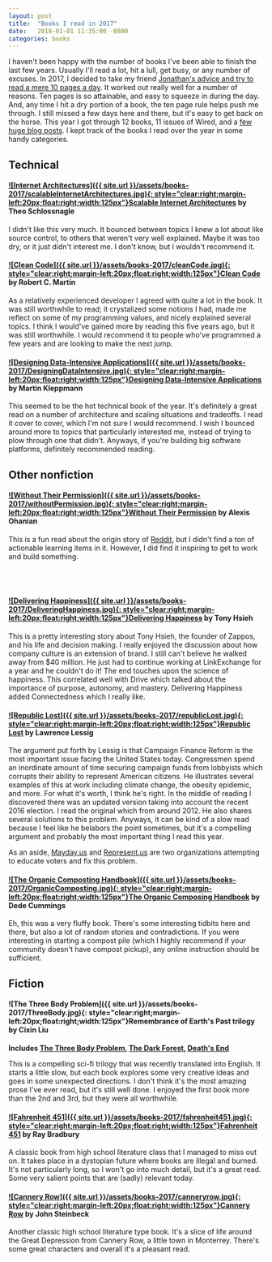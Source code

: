 ```yaml
---
layout: post
title:  "Books I read in 2017"
date:   2018-01-01 11:35:00 -0800
categories: books
---
```


I haven't been happy with the number of books I've been able to finish the last few years. Usually I'll read a lot, hit a lull, get busy, or any number of excuses. In 2017, I decided to take my friend [Jonathan's advice and try to read a mere 10 pages a day](http://blog.jpalardy.com/posts/10-pages-a-day/). It worked out really well for a number of reasons. Ten pages is so attainable, and easy to squeeze in during the day. And, any time I hit a dry portion of a book, the ten page rule helps push me through. I still missed a few days here and there, but it's easy to get back on the horse. This year I got through 12 books, 11 issues of Wired, and a [few huge blog posts](https://waitbutwhy.com/2017/04/neuralink.html). I kept track of the books I read over the year in some handy categories.

## Technical


#### [![Internet Architectures]({{ site.url }}/assets/books-2017/scalableInternetArchitectures.jpg){: style="clear:right;margin-left:20px;float:right;width:125px"}](http://a.co/2qb8uBD)[Scalable Internet Architectures](http://a.co/2qb8uBD) by Theo Schlossnagle
I didn't like this very much. It bounced between topics I knew a lot about like source control, to others that weren't very well explained. Maybe it was too dry, or it just didn't interest me. I don't know, but I wouldn't recommend it.

#### [![Clean Code]({{ site.url }}/assets/books-2017/cleanCode.jpg){: style="clear:right;margin-left:20px;float:right;width:125px"}](http://a.co/3m8qcVt)[Clean Code](http://a.co/3m8qcVt) by Robert C. Martin
As a relatively experienced developer I agreed with quite a lot in the book. It was still worthwhile to read; it crystalized some notions I had, made me reflect on some of my programming values, and nicely explained several topics. I think I would've gained more by reading this five years ago, but it was still worthwhile. I would recommend it to people who've programmed a few years and are looking to make the next jump.


#### [![Designing Data-Intensive Applications]({{ site.url }}/assets/books-2017/DesigningDataIntensive.jpg){: style="clear:right;margin-left:20px;float:right;width:125px"}](http://a.co/5l4JTMU)[Designing Data-Intensive Applications](http://a.co/5l4JTMU) by Martin Kleppmann
This seemed to be the hot technical book of the year. It's definitely a great read on a number of architecture and scaling situations and tradeoffs. I read it cover to cover, which I'm not sure I would recommend. I wish I bounced around more to topics that particularly interested me, instead of trying to plow through one that didn't. Anyways, if you're building big software platforms, definitely recommended reading.


## Other nonfiction

#### [![Without Their Permission]({{ site.url }}/assets/books-2017/withoutPermission.jpg){: style="clear:right;margin-left:20px;float:right;width:125px"}](http://a.co/0yTgsli)[Without Their Permission](http://a.co/0yTgsli) by Alexis Ohanian
This is a fun read about the origin story of [Reddit](https://reddit.com), but I didn't find a ton of actionable learning items in it. However, I did find it inspiring to get to work and build something.
<br /><br /><br /><br />

#### [![Delivering Happiness]({{ site.url }}/assets/books-2017/DeliveringHappiness.jpg){: style="clear:right;margin-left:20px;float:right;width:125px"}](http://a.co/0hZLc4h)[Delivering Happiness](http://a.co/0hZLc4h) by Tony Hsieh
This is a pretty interesting story about Tony Hsieh, the founder of Zappos, and his life and decision making. I really enjoyed the discussion about how company culture is an extension of brand. I still can't believe he walked away from $40 million. He just had to continue working at LinkExchange for a year and he couldn't do it! The end touches upon the science of happiness. This correlated well with Drive which talked about the importance of purpose, autonomy, and mastery. Delivering Happiness added Connectedness which I really like.


#### [![Republic Lost]({{ site.url }}/assets/books-2017/republicLost.jpg){: style="clear:right;margin-left:20px;float:right;width:125px"}](http://a.co/ikygplJ)[Republic Lost](http://a.co/ikygplJ ) by Lawrence Lessig
The argument put forth by Lessig is that Campaign Finance Reform is the most important issue facing the United States today. Congressmen spend an inordinate amount of time securing campaign funds from lobbyists which corrupts their ability to represent American citizens. He illustrates several examples of this at work including climate change, the obesity epidemic, and more. For what it's worth, I think he's right. In the middle of reading I discovered there was an updated version taking into account the recent 2016 election. I read the original which from around 2012. He also shares several solutions to this problem. Anyways, it can be kind of a slow read because I feel like he belabors the point sometimes, but it's a compelling argument and probably the most important thing I read this year. 

As an aside, [Mayday.us](https://mayday.us/) and [Represent.us](https://represent.us/) are two organizations attempting to educate voters and fix this problem.


#### [![The Organic Composting Handbook]({{ site.url }}/assets/books-2017/OrganicComposting.jpg){: style="clear:right;margin-left:20px;float:right;width:125px"}](http://a.co/eTBmPwb)[The Organic Composing Handbook](http://a.co/eTBmPwb ) by Dede Cummings
Eh, this was a very fluffy book. There's some interesting tidbits here and there, but also a lot of random stories and contradictions. If you were interesting in starting a compost pile (which I highly recommend if your community doesn't have compost pickup), any online instruction should be sufficient.



## Fiction

#### ![The Three Body Problem]({{ site.url }}/assets/books-2017/ThreeBody.jpg){: style="clear:right;margin-left:20px;float:right;width:125px"}Remembrance of Earth's Past trilogy by Cixin Liu
**Includes [The Three Body Problem](http://a.co/60C24Ml), [The Dark Forest](http://a.co/j8MJnnN), [Death's End](http://a.co/ekSFTJF)**

This is a compelling sci-fi trilogy that was recently translated into English. It starts a little slow, but each book explores some very creative ideas and goes in some unexpected directions. I don't think it's the most amazing prose I've ever read, but it's still well done. I enjoyed the first book more than the 2nd and 3rd, but they were all worthwhile.


#### [![Fahrenheit 451]({{ site.url }}/assets/books-2017/fahrenheit451.jpg){: style="clear:right;margin-left:20px;float:right;width:125px"}](http://a.co/6IbAFUB)[Fahrenheit 451](http://a.co/6IbAFUB) by Ray Bradbury
A classic book from high school literature class that I managed to miss out on. It takes place in a dystopian future where books are illegal and burned. It's not particularly long, so I won't go into much detail, but it's a great read. Some very salient points that are (sadly) relevant today.

#### [![Cannery Row]({{ site.url }}/assets/books-2017/canneryrow.jpg){: style="clear:right;margin-left:20px;float:right;width:125px"}](http://a.co/6XnNbpB)[Cannery Row](http://a.co/6XnNbpB) by John Steinbeck
Another classic high school literature type book. It's a slice of life around the Great Depression from Cannery Row, a little town in Monterrey. There's some great characters and overall it's a pleasant read.


